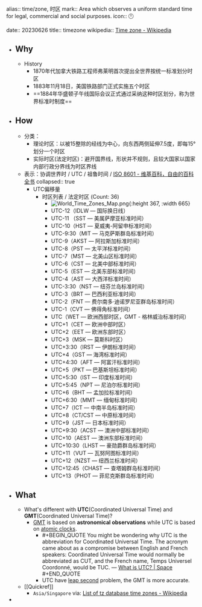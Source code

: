 alias:: time/zone, 时区
mark:: Area which observes a uniform standard time for legal, commercial and social purposes.
icon:: 🕛

date:: 20230626
title:: timezone
wikipedia:: [Time zone - Wikipedia](https://en.wikipedia.org/wiki/Time_zone)

- ## Why
  - History
    - 1870年代加拿大铁路工程师弗莱明首次提出全世界按统一标准划分时区
    - 1883年11月18日，美国铁路部门正式实施五个时区
    - ==1884年华盛顿子午线国际会议正式通过采纳这种时区划分，称为世界标准时制度==
- ## How
  - 分类：
    - 理论时区：以被15整除的经线为中心，向东西两侧延伸7.5度，即每15°划分一个时区
    - 实际时区(法定时区)：避开国界线，形状并不规则，且较大国家以国家内部行政分界线为时区界线
  - 表示：协调世界时 / UTC / 祖鲁时间 / [ISO 8601 - 维基百科，自由的百科全书](https://zh.wikipedia.org/zh-cn/ISO_8601)
    collapsed:: true
    - UTC偏移量
      - 时区列表 / 法定时区 (Count: 36)
        - ![World_Time_Zones_Map.png](../assets/World_Time_Zones_Map_1653299606573_0.png){:height 367, :width 665}
        - UTC-12（IDLW — 国际换日线）
        - UTC-11 （SST — 美属萨摩亚标准时间）
        - UTC-10（HST — 夏威夷-阿留申标准时间）
        - UTC-9:30（MIT — 马克萨斯群岛标准时间）
        - UTC-9（AKST — 阿拉斯加标准时间）
        - UTC-8（PST — 太平洋标准时间）
        - UTC-7（MST — 北美山区标准时间）
        - UTC-6（CST — 北美中部标准时间）
        - UTC-5（EST — 北美东部标准时间）
        - UTC-4（AST — 大西洋标准时间）
        - UTC-3:30（NST — 纽芬兰岛标准时间）
        - UTC-3（BRT — 巴西利亚标准时间）
        - UTC-2（FNT — 费尔南多·迪诺罗尼亚群岛标准时间）
        - UTC-1（CVT — 佛得角标准时间）
        - UTC（WET — 欧洲西部时区，GMT - 格林威治标准时间）
        - UTC+1（CET — 欧洲中部时区）
        - UTC+2（EET — 欧洲东部时区）
        - UTC+3（MSK — 莫斯科时区）
        - UTC+3:30（IRST — 伊朗标准时间）
        - UTC+4（GST — 海湾标准时间）
        - UTC+4:30（AFT — 阿富汗标准时间）
        - UTC+5（PKT — 巴基斯坦标准时间）
        - UTC+5:30（IST — 印度标准时间）
        - UTC+5:45（NPT — 尼泊尔标准时间）
        - UTC+6（BHT — 孟加拉标准时间）
        - UTC+6:30（MMT — 缅甸标准时间）
        - UTC+7（ICT — 中南半岛标准时间）
        - UTC+8（CT/CST — 中原标准时间）
        - UTC+9（JST — 日本标准时间）
        - UTC+9:30（ACST — 澳洲中部标准时间）
        - UTC+10（AEST — 澳洲东部标准时间）
        - UTC+10:30（LHST — 豪勋爵群岛标准时间）
        - UTC+11（VUT — 瓦努阿图标准时间）
        - UTC+12（NZST — 纽西兰标准时间）
        - UTC+12:45（CHAST — 查塔姆群岛标准时间）
        - UTC+13（PHOT — 菲尼克斯群岛标准时间）
- ## What
  - What's different with **UTC**(Coordinated Universal Time) and **GMT**(Coordinated Universal Time)?
    - [GMT](https://en.wikipedia.org/wiki/Greenwich_Mean_Time) is based on **astronomical observations** while UTC is based on [atomic clocks](https://en.wikipedia.org/wiki/Atomic_clock).
      - #+BEGIN_QUOTE
        You might be wondering why UTC is the abbreviation for Coordinated Universal Time. The acronym came about as a compromise between English and French speakers: Coordinated Universal Time would normally be abbreviated as CUT, and the French name, Temps Universel Coordonné, would be TUC. 
        — [What is UTC? | Space](https://www.space.com/what-is-utc.html)
        #+END_QUOTE
      - UTC have [leap second](https://en.wikipedia.org/wiki/Leap_second) problem, the GMT is more accurate.
  - [[Quickref]]
    - `Asia/Singapore`
      via: [List of tz database time zones - Wikipedia](https://en.wikipedia.org/wiki/List_of_tz_database_time_zones)
-